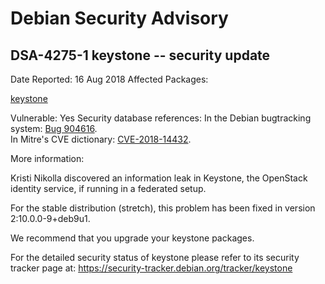 
Debian Security Advisory
========================


DSA-4275-1 keystone -- security update
--------------------------------------



Date Reported:
16 Aug 2018
Affected Packages:

[keystone](https://packages.debian.org/src:keystone)

Vulnerable:
Yes
Security database references:
In the Debian bugtracking system: [Bug 904616](https://bugs.debian.org/cgi-bin/bugreport.cgi?bug=904616).  
In Mitre's CVE dictionary: [CVE-2018-14432](https://security-tracker.debian.org/tracker/CVE-2018-14432).  

More information:

Kristi Nikolla discovered an information leak in Keystone, the OpenStack
identity service, if running in a federated setup.


For the stable distribution (stretch), this problem has been fixed in
version 2:10.0.0-9+deb9u1.


We recommend that you upgrade your keystone packages.


For the detailed security status of keystone please refer to
its security tracker page at:
<https://security-tracker.debian.org/tracker/keystone>





